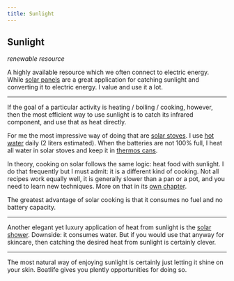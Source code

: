 ```yaml
---
title: Sunlight
---
```

## Sunlight

*renewable resource*

A highly available resource which we often connect to electric energy. While [solar panels](#solar_panels) are a great application for catching sunlight and converting it to electric energy. I value and use it a lot.

- - -

If the goal of a particular activity is heating / boiling / cooking, however, then the most efficient way to use sunlight is to catch its infrared component, and use that as heat directly.

For me the most impressive way of doing that are [solar stoves](#solar_stove). I use [hot water](#hot-water) daily (2 liters estimated). When the batteries are not 100% full, I heat all water in solar stoves and keep it in [thermos cans](#thermos).

In theory, cooking on solar follows the same logic: heat food with sunlight. I do that frequently but I must admit: it is a different kind of cooking. Not all recipes work equally well, it is generally slower than a pan or a pot, and you need to learn new techniques. More on that in its [own chapter](#solar_stove).

The greatest advantage of solar cooking is that it consumes no fuel and no battery capacity.

- - -

Another elegant yet luxury application of heat from sunlight is the [solar shower](#solar_shower). Downside: it consumes water. But if you would use that anyway for skincare, then catching the desired heat from sunlight is certainly clever.

- - -

The most natural way of enjoying sunlight is certainly just letting it shine on your skin. Boatlife gives you plently opportunities for doing so.
